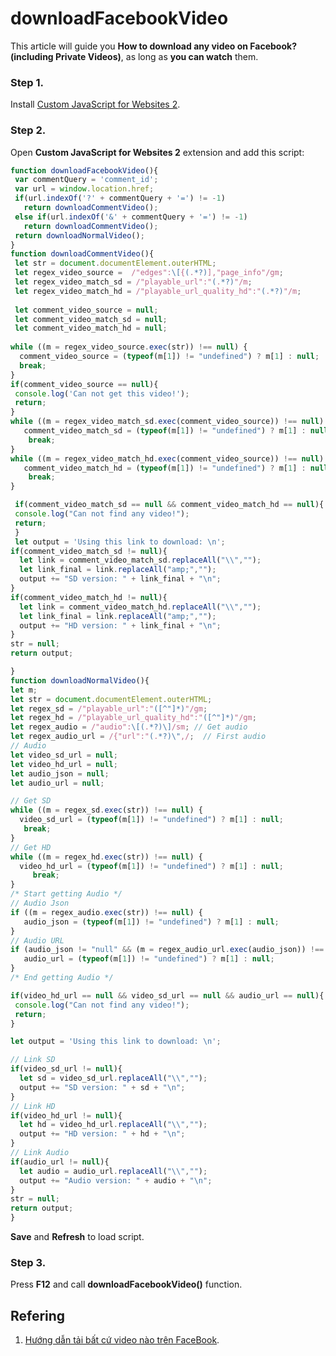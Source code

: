 # downloadFacebookVideo

This article will guide you **How to download any video on Facebook? (including Private Videos)**, as long as **you can watch** them.

### Step 1.

Install [Custom JavaScript for Websites 2](https://chrome.google.com/webstore/detail/custom-javascript-for-web/ddbjnfjiigjmcpcpkmhogomapikjbjdk/related?hl=vi).

### Step 2.
Open **Custom JavaScript for Websites 2** extension and add this script:
 ```javascript
 function downloadFacebookVideo(){
  var commentQuery = 'comment_id';
  var url = window.location.href;
  if(url.indexOf('?' + commentQuery + '=') != -1)
    return downloadCommentVideo();
  else if(url.indexOf('&' + commentQuery + '=') != -1)
    return downloadCommentVideo();
  return downloadNormalVideo();
}
function downloadCommentVideo(){
  let str = document.documentElement.outerHTML;
  let regex_video_source =  /"edges":\[{(.*?)],"page_info"/gm;
  let regex_video_match_sd = /"playable_url":"(.*?)"/m;
  let regex_video_match_hd = /"playable_url_quality_hd":"(.*?)"/m;
  
  let comment_video_source = null;
  let comment_video_match_sd = null;
  let comment_video_match_hd = null;
  
while ((m = regex_video_source.exec(str)) !== null) {
   comment_video_source = (typeof(m[1]) != "undefined") ? m[1] : null;
   break;
}
if(comment_video_source == null){
  console.log('Can not get this video!');
  return;
}
while ((m = regex_video_match_sd.exec(comment_video_source)) !== null) {
    comment_video_match_sd = (typeof(m[1]) != "undefined") ? m[1] : null;
     break;
}
while ((m = regex_video_match_hd.exec(comment_video_source)) !== null) {
    comment_video_match_hd = (typeof(m[1]) != "undefined") ? m[1] : null;
     break;
}

  if(comment_video_match_sd == null && comment_video_match_hd == null){
  console.log("Can not find any video!");
  return;
  }
  let output = 'Using this link to download: \n';
if(comment_video_match_sd != null){
   let link = comment_video_match_sd.replaceAll("\\","");
   let link_final = link.replaceAll("amp;","");
   output += "SD version: " + link_final + "\n";
}
if(comment_video_match_hd != null){
   let link = comment_video_match_hd.replaceAll("\\","");
   let link_final = link.replaceAll("amp;","");
   output += "HD version: " + link_final + "\n";
}
str = null;
return output;

}
function downloadNormalVideo(){
let m;
let str = document.documentElement.outerHTML;
let regex_sd = /"playable_url":"([^"]*)"/gm;
let regex_hd = /"playable_url_quality_hd":"([^"]*)"/gm;
let regex_audio = /"audio":\[(.*?)\]/sm; // Get audio
let regex_audio_url = /{"url":"(.*?)\",/;  // First audio
// Audio
let video_sd_url = null;
let video_hd_url = null;
let audio_json = null;
let audio_url = null;

// Get SD
while ((m = regex_sd.exec(str)) !== null) {
   video_sd_url = (typeof(m[1]) != "undefined") ? m[1] : null;
    break;
}
// Get HD
while ((m = regex_hd.exec(str)) !== null) {
   video_hd_url = (typeof(m[1]) != "undefined") ? m[1] : null;
      break;
}
/* Start getting Audio */
// Audio Json
if ((m = regex_audio.exec(str)) !== null) {
    audio_json = (typeof(m[1]) != "undefined") ? m[1] : null;
}
// Audio URL
if (audio_json != "null" && (m = regex_audio_url.exec(audio_json)) !== null ) {
    audio_url = (typeof(m[1]) != "undefined") ? m[1] : null;
}
/* End getting Audio */

if(video_hd_url == null && video_sd_url == null && audio_url == null){
  console.log("Can not find any video!");
  return;
}

let output = 'Using this link to download: \n';

// Link SD
if(video_sd_url != null){
   let sd = video_sd_url.replaceAll("\\","");
   output += "SD version: " + sd + "\n";
}
// Link HD
if(video_hd_url != null){
   let hd = video_hd_url.replaceAll("\\","");
   output += "HD version: " + hd + "\n";
}
// Link Audio
if(audio_url != null){
   let audio = audio_url.replaceAll("\\","");
   output += "Audio version: " + audio + "\n";
}
str = null;
return output;
}
 ```
 **Save** and **Refresh** to load script.
 
 ### Step 3.
 Press **F12** and call **downloadFacebookVideo()** function.
  
 ## Refering
 1. [Hướng dẫn tải bất cứ video nào trên FaceBook](https://httzip.com/bai-viet/huong-dan-tai-bat-cu-video-nao-tren-facebook?fbclid=IwAR2tMf1NXtaCnMswm-gtFj4M8F7LmrCCpF7GcOMzSkwnm3mACZxnA4KHH3k).
